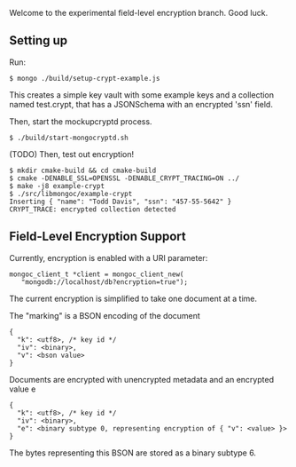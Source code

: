 Welcome to the experimental field-level encryption branch. Good luck.

## Setting up
Run:
```
$ mongo ./build/setup-crypt-example.js
```
This creates a simple key vault with some example keys and a collection named test.crypt, that has a JSONSchema with an encrypted 'ssn' field.

Then, start the mockupcryptd process.
```
$ ./build/start-mongocryptd.sh
```

(TODO) Then, test out encryption!
```
$ mkdir cmake-build && cd cmake-build
$ cmake -DENABLE_SSL=OPENSSL -DENABLE_CRYPT_TRACING=ON ../
$ make -j8 example-crypt
$ ./src/libmongoc/example-crypt
Inserting { "name": "Todd Davis", "ssn": "457-55-5642" }
CRYPT_TRACE: encrypted collection detected
```
## Field-Level Encryption Support

Currently, encryption is enabled with a URI parameter:

```
mongoc_client_t *client = mongoc_client_new(
   "mongodb://localhost/db?encryption=true");
```

The current encryption is simplified to take one document at a time.

The "marking" is a BSON encoding of the document
```
{ 
  "k": <utf8>, /* key id */
  "iv": <binary>,
  "v": <bson value>
}
```

Documents are encrypted with unencrypted metadata and an encrypted value e
```
{
  "k": <utf8>, /* key id */
  "iv": <binary>,
  "e": <binary subtype 0, representing encryption of { "v": <value> }>
}
```

The bytes representing this BSON are stored as a binary subtype 6.